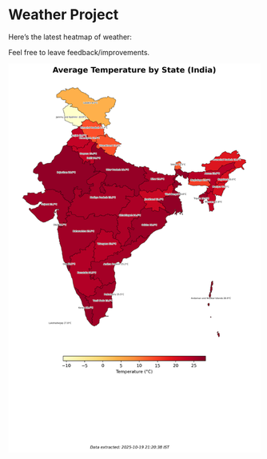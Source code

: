 # Weather Project

Here’s the latest heatmap of weather:

Feel free to leave feedback/improvements.

![India Heatmap](docs/assets/india_heatmap.png?v=F508D0)
